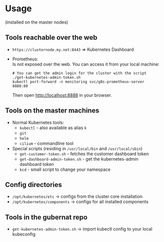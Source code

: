 # Usage

(installed on the master nodes)

## Tools reachable over the web

- `https://clusternode.my.net:8443` => Kubernetes Dashboard
- Prometheus:  
    Is not exposed over the web. You can access it from your local machine:

    ```shell
    # You can get the admin login for the cluster with the script ./get-kubernetes-admin-token.sh
    kubectl port-forward -n monitoring svc/g8s-prometheus-server 8888:80
    ```  
    Then open <http://localhost:8888> in your browser.

## Tools on the master machines

- Normal Kubernetes tools:
  - `kubectl` - also available as alias `k`
  - `git`
  - `helm`
  - `cilium` - commandline tool
- Special scripts (residing in `/usr/local/bin` and `/usr/local/sbin`)
  - `get-customer-token.sh` - fetches the customer dashboard token
  - `get-dashboard-admin-token.sh` - get the kubernetes-admin dashboard token
  - `kcd` - small script to change your namespace

## Config directories

- `/opt/kubernetes/etc` -> configs from the cluster core installation
- `/opt/kubernetes/components` -> configs for all installed components

## Tools in the gubernat repo

- `get-kubernetes-admin-token.sh` -> import kubectl config to your local kubeconfig
